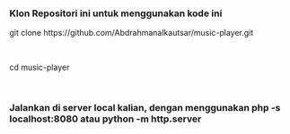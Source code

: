 <h3>Klon Repositori ini untuk menggunakan kode ini</h3>

<p>git clone https://github.com/Abdrahmanalkautsar/music-player.git</p>
<br/>
<p>cd music-player</p>
<br/>

<h3>Jalankan di server local kalian, dengan menggunakan php -s localhost:8080 atau python -m http.server</h3>
